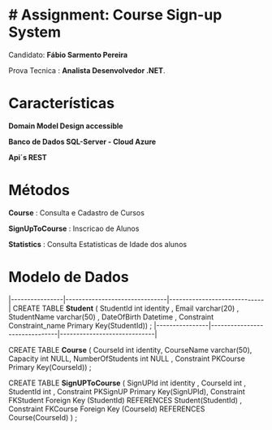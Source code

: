 # # Assignment: Course Sign-up System

Candidato: **Fábio Sarmento Pereira**

Prova Tecnica : **Analista Desenvolvedor .NET**. 




# Características

**Domain Model Design accessible**

**Banco de Dados SQL-Server - Cloud Azure**

**Api´s REST**





# Métodos


**Course** : Consulta e Cadastro de Cursos                  

**SignUpToCourse** : Inscricao de Alunos                             

**Statistics** : Consulta Estatisticas de Idade dos alunos   


# Modelo de Dados

|----------------|-------------------------------|-----------------------------|
CREATE TABLE **Student** ( 
                           StudentId int identity , 
                           Email varchar(20) , 
			   StudentName varchar(50) , 
			   DateOfBirth Datetime , 
			   Constraint Constraint_name Primary Key(StudentId)) ;
|----------------|-------------------------------|-----------------------------|					   

CREATE TABLE **Course** (
							 CourseId int identity,
							 CourseName varchar(50),
							 Capacity int NULL,
							 NumberOfStudents int NULL ,
							 Constraint PKCourse Primary Key(CourseId)) ;					   
					   

CREATE TABLE **SignUPToCourse** ( 
                                 SignUPId int identity ,
					          	 	   CourseId int , 
                                 StudentId int ,
							            Constraint PKSignUP Primary Key(SignUPId),
							            Constraint FKStudent Foreign Key (StudentId) REFERENCES Student(StudentId) ,
							            Constraint FKCourse Foreign Key (CourseId) REFERENCES Course(CourseId) 
							           ) ;
   
